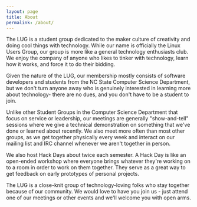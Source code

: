 ```yaml
---
layout: page
title: About
permalink: /about/
---
```


<p>
The LUG is a student group dedicated to the maker culture of creativity and doing cool things with technology.
While our name is officially the Linux Users Group, our group is more like a general technology enthusiasts club.
We enjoy the company of anyone who likes to tinker with technology, learn how it works, and force it to do their
bidding.
</p>

<p>
Given the nature of the LUG, our membership mostly consists of software developers and students from the NC State
Computer Science Department, but we don't turn anyone away who is genuinely interested in learning more about
technology- there are no dues, and you don't have to be a student to join.
</p>

<p>
Unlike other Student Groups in the Computer Science Department that focus on service or leadership, our meetings
are generally "show-and-tell" sessions where we give a technical demonstration on something that we've done or
learned about recently. We also meet more often than most other groups, as we get together physically every week
and interact on our mailing list and IRC channel whenever we aren't together in person.
</p>

<p>
We also host Hack Days about twice each semester. A Hack Day is like an open-ended workshop where everyone brings
whatever they're working on to a room in order to work on them together. They serve as a great way to get feedback
on early prototypes of personal projects.
</p>

<p>
The LUG is a close-knit group of technology-loving folks who stay together because of our community. We would love
to have you join us - just attend one of our meetings or other events and we'll welcome you with open arms.
</p>
